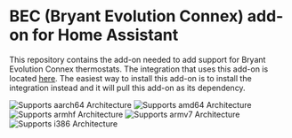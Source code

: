 # BEC (Bryant Evolution Connex) add-on for Home Assistant

This repository contains the add-on needed to add support for Bryant Evolution
Connex thermostats. The integration that uses this add-on is located
[here](https://github.com/brunokc/ha-bec). The easiest way to install this add-on
is to install the integration instead and it will pull this add-on as its dependency.

![Supports aarch64 Architecture][aarch64-shield]
![Supports amd64 Architecture][amd64-shield]
![Supports armhf Architecture][armhf-shield]
![Supports armv7 Architecture][armv7-shield]
![Supports i386 Architecture][i386-shield]

[aarch64-shield]: https://img.shields.io/badge/aarch64-yes-green.svg
[amd64-shield]: https://img.shields.io/badge/amd64-yes-green.svg
[armhf-shield]: https://img.shields.io/badge/armhf-yes-green.svg
[armv7-shield]: https://img.shields.io/badge/armv7-yes-green.svg
[i386-shield]: https://img.shields.io/badge/i386-yes-green.svg
